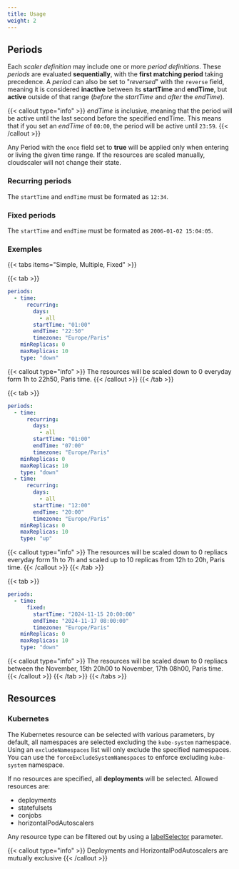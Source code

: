 ```yaml
---
title: Usage
weight: 2
---
```


## Periods

Each *scaler definition* may include one or more *period definitions*. These *periods* are evaluated **sequentially**, with the **first matching period** taking precedence. A *period* can also be set to "*reversed*" with the `reverse` field, meaning it is considered **inactive** between its **startTime** and **endTime**, but **active** outside of that range (*before* the *startTime* and *after* the *endTime*).

{{< callout type="info" >}}
  *endTime* is inclusive, meaning that the period will be active until the last second before the specified endTime. This means that if you set an *endTime* of `00:00`, the period will be active until `23:59`.
{{< /callout >}}

Any Period with the `once` field set to **true** will be applied only when entering or living the given time range. If the resources are scaled manually, cloudscaler will not change their state.

### Recurring periods

The `startTime` and `endTime` must be formated as `12:34`.

### Fixed periods

The `startTime` and `endTime` must be formated as `2006-01-02 15:04:05`.

### Exemples

{{< tabs items="Simple, Multiple, Fixed" >}}

  {{< tab >}}
```yaml
periods:
  - time:
      recurring:
        days:
          - all
        startTime: "01:00"
        endTime: "22:50"
        timezone: "Europe/Paris"
    minReplicas: 0
    maxReplicas: 10
    type: "down"
```
{{< callout type="info" >}}
  The resources will be scaled down to 0 everyday form 1h to 22h50, Paris time.
{{< /callout >}}
  {{< /tab >}}

  {{< tab >}}
```yaml
periods:
  - time:
      recurring:
        days:
          - all
        startTime: "01:00"
        endTime: "07:00"
        timezone: "Europe/Paris"
    minReplicas: 0
    maxReplicas: 10
    type: "down"
  - time:
      recurring:
        days:
          - all
        startTime: "12:00"
        endTime: "20:00"
        timezone: "Europe/Paris"
    minReplicas: 0
    maxReplicas: 10
    type: "up"
```
{{< callout type="info" >}}
  The resources will be scaled down to 0 repliacs everyday form 1h to 7h and scaled up to 10 replicas from 12h to 20h, Paris time.
{{< /callout >}}
  {{< /tab >}}

  {{< tab >}}
```yaml
periods:
  - time:
      fixed:
        startTime: "2024-11-15 20:00:00"
        endTime: "2024-11-17 08:00:00"
        timezone: "Europe/Paris"
    minReplicas: 0
    maxReplicas: 10
    type: "down"
```
{{< callout type="info" >}}
  The resources will be scaled down to 0 repliacs between the November, 15th 20h00 to November, 17th 08h00, Paris time.
{{< /callout >}}
  {{< /tab >}}
{{< /tabs >}}

## Resources

### Kubernetes

The Kubernetes resource can be selected with various parameters, by default, all namespaces are selected excluding the `kube-system` namespace. Using an `excludeNamespaces` list will only exclude the specified namespaces. You can use the `forceExcludeSystemNamespaces` to enforce excluding `kube-system` namespace.

If no resources are specified, all **deployments** will be selected. Allowed resources are:
- deployments
- statefulsets
- conjobs
- horizontalPodAutoscalers

Any resource type can be filtered out by using a [labelSelector](https://kubernetes.io/docs/reference/kubernetes-api/common-definitions/label-selector/#LabelSelector) parameter.

{{< callout type="info" >}}
  Deployments and HorizontalPodAutoscalers are mutually exclusive
{{< /callout >}}

